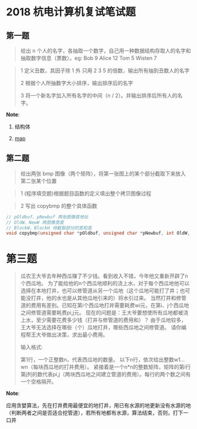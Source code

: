 # 2018 杭电计算机复试笔试题

## 第一题

> 给出 n 个人的名字，各抽取一个数字，自己用一种数据结构存取人的名字和抽取数字信息（票数）。eg: Bob 9 Alice 12 Tom 5 Wisten 7

> 1 定义丑数，其因子除 1 外 只用 2 3 5 的倍数，输出所有抽到丑数人的名字
>
> 2 根据个人所抽数字大小排序，输出排序后的名字
>
> 3 将一个新名字加入所有名字的中间（n / 2）。并输出排序后所有人的名字。

**Note**:
1. 结构体

2. [map]()

## 第二题

> 给出两张 bmp 图像（两个矩阵），将第一张图上的某个部分截取下来放入第二张某个位置

> 1 (程序填空题)根据题目函数的定义填出整个拷贝图像过程

> 2 写出 copybmp 的整个具体函数

```cpp
// pOldbuf、pNewbuf 两张图像首地址
// OldW、NewW 两图像宽度
// BlockW、BlockH 待截取部分的宽和高
void copybmp(unsigned char *pOldbuf, unsigned char *pNewbuf, int OldW, int NewW, int BlockH, int Block)
```


# 第三题

>瓜农王大爷去年种西瓜赚了不少钱。看到收入不错，今年他又重新开辟了n个西瓜地。
为了能给他的n个西瓜地顺利的浇上水，对于每个西瓜地他可以选择在本地打井，也可以修管道从另一个瓜地（这个瓜地可能打了井；也可能没打井，他的水也是从其他瓜地引来的）将水引过来。
当然打井和修管道的费用有差别。已知在第i个西瓜地打井需要耗费wi元，在第i、j个西瓜地之间修管道需要耗费pi,j元。
现在的问题是：王大爷要想使所有瓜地都被浇上水，至少需要花费多少钱（打井与修管道的费用和）？
由于瓜地较多，王大爷无法选择在哪些（个）瓜地打井，哪些西瓜地之间修管道。
请你编程帮王大爷做出决策，求出最小费用。
>
>输入格式:
>
>第1行，一个正整数n，代表西瓜地的数量。
以下n行，依次给出整数w1…wn（每块西瓜地的打井费用）。
紧接着是一个n*n的整数矩阵，矩阵的第i行第j列的数代表pi,j（两块西瓜地之间建立管道的费用）。每行的两个数之间有一个空格隔开。


**Note**:

应用贪婪算法，先在打井费用最便宜的地打井，用已有水源的地更新没有水源的地（判断两者之间是否适合挖管道），若所有地都有水源，算法结束，否则，打下一口井
